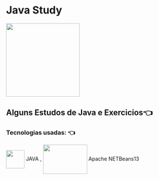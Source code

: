 # Java Study 
[//]: <> (../master/assets/img/print.png) 
<img height="200" width="200" src="https://robertkaramagi.files.wordpress.com/2017/12/duke-v4.gif">
## Alguns Estudos de Java e Exercicios👈 

### Tecnologias usadas: 👈 
<img align="center" height="50" width="50" src="https://cdn.jsdelivr.net/gh/devicons/devicon/icons/java/java-original.svg"> JAVA ,
<img align="center" height="80" width="120" src="https://download.logo.wine/logo/NetBeans/NetBeans-Logo.wine.png"> Apache NETBeans13

